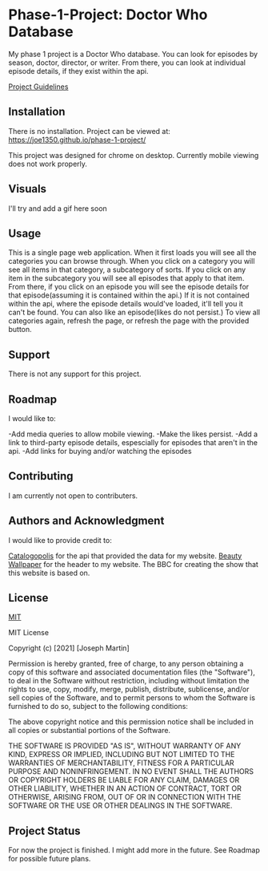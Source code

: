 # Phase-1-Project: Doctor Who Database

My phase 1 project is a Doctor Who database. You can look for episodes by season, doctor, director, or writer.
From there, you can look at individual episode details, if they exist within the api.

[Project Guidelines](https://github.com/learn-co-curriculum/phase-1-javascript-project-mode)

## Installation

There is no installation. Project can be viewed at:
https://joe1350.github.io/phase-1-project/

This project was designed for chrome on desktop.
Currently mobile viewing does not work properly.

## Visuals

I'll try and add a gif here soon

## Usage

This is a single page web application. When it first loads you will see all the categories you can browse through.
When you click on a category you will see all items in that category, a subcategory of sorts.
If you click on any item in the subcategory you will see all episodes that apply to that item.
From there, if you click on an episode you will see the episode details for that episode(assuming it is contained within the api.)
If it is not contained within the api, where the episode details would've loaded, it'll tell you it can't be found.
You can also like an episode(likes do not persist.)
To view all categories again, refresh the page, or refresh the page with the provided button.

## Support

There is not any support for this project.

## Roadmap

I would like to:

-Add media queries to allow mobile viewing.
-Make the likes persist.
-Add a link to third-party episode details, espescially for episodes that aren't in the api.
-Add links for buying and/or watching the episodes

## Contributing

I am currently not open to contributers.

## Authors and Acknowledgment

I would like to provide credit to:

[Catalogopolis](https://api.catalogopolis.xyz/docs/) for the api that provided the data for my website.
[Beauty Wallpaper](http://be-wallpapers.blogspot.com/2013/11/doctor-who-title-black-wallpaper.html) for the header to my website.
The BBC for creating the show that this website is based on.

## License

[MIT](https://choosealicense.com/licenses/mit/)

MIT License

Copyright (c) [2021] [Joseph Martin]

Permission is hereby granted, free of charge, to any person obtaining a copy
of this software and associated documentation files (the "Software"), to deal
in the Software without restriction, including without limitation the rights
to use, copy, modify, merge, publish, distribute, sublicense, and/or sell
copies of the Software, and to permit persons to whom the Software is
furnished to do so, subject to the following conditions:

The above copyright notice and this permission notice shall be included in all
copies or substantial portions of the Software.

THE SOFTWARE IS PROVIDED "AS IS", WITHOUT WARRANTY OF ANY KIND, EXPRESS OR
IMPLIED, INCLUDING BUT NOT LIMITED TO THE WARRANTIES OF MERCHANTABILITY,
FITNESS FOR A PARTICULAR PURPOSE AND NONINFRINGEMENT. IN NO EVENT SHALL THE
AUTHORS OR COPYRIGHT HOLDERS BE LIABLE FOR ANY CLAIM, DAMAGES OR OTHER
LIABILITY, WHETHER IN AN ACTION OF CONTRACT, TORT OR OTHERWISE, ARISING FROM,
OUT OF OR IN CONNECTION WITH THE SOFTWARE OR THE USE OR OTHER DEALINGS IN THE
SOFTWARE.

## Project Status

For now the project is finished.
I might add more in the future. See Roadmap for possible future plans.
